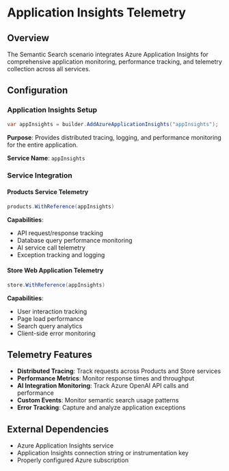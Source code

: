 # Application Insights Telemetry

## Overview
The Semantic Search scenario integrates Azure Application Insights for comprehensive application monitoring, performance tracking, and telemetry collection across all services.

## Configuration

### Application Insights Setup
```csharp
var appInsights = builder.AddAzureApplicationInsights("appInsights");
```

**Purpose**: Provides distributed tracing, logging, and performance monitoring for the entire application.

**Service Name**: `appInsights`

### Service Integration

#### Products Service Telemetry
```csharp
products.WithReference(appInsights)
```

**Capabilities**:
- API request/response tracking
- Database query performance monitoring
- AI service call telemetry
- Exception tracking and logging

#### Store Web Application Telemetry
```csharp
store.WithReference(appInsights)
```

**Capabilities**:
- User interaction tracking
- Page load performance
- Search query analytics
- Client-side error monitoring

## Telemetry Features
- **Distributed Tracing**: Track requests across Products and Store services
- **Performance Metrics**: Monitor response times and throughput
- **AI Integration Monitoring**: Track Azure OpenAI API calls and performance
- **Custom Events**: Monitor semantic search usage patterns
- **Error Tracking**: Capture and analyze application exceptions

## External Dependencies
- Azure Application Insights service
- Application Insights connection string or instrumentation key
- Properly configured Azure subscription